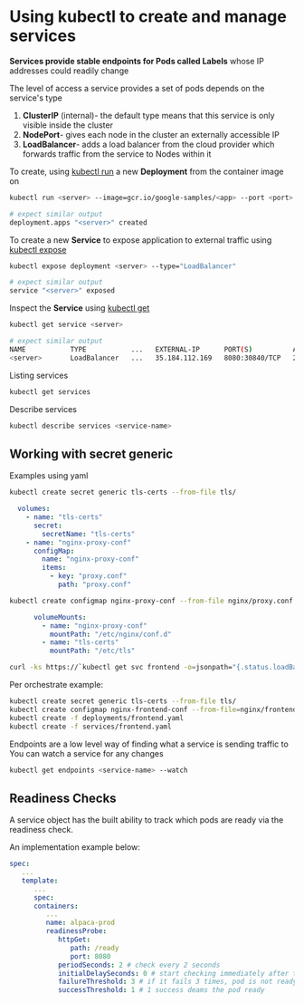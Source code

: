 # Using kubectl to create and manage services

**Services provide stable endpoints for Pods called Labels** whose IP addresses could readily change

The level of access a service provides a set of pods depends on the service's type

1. **ClusterIP** (internal)- the default type means that this service is only visible inside the cluster
2. **NodePort**- gives each node in the cluster an externally accessible IP
3. **LoadBalancer**- adds a load balancer from the cloud provider which forwards traffic from the service to Nodes within it

To create, using [kubectl run](https://kubernetes.io/docs/reference/generated/kubectl/kubectl-commands#run) a new **Deployment** <server> from the <app> container image on <port>

```sh
kubectl run <server> --image=gcr.io/google-samples/<app> --port <port>

# expect similar output
deployment.apps "<server>" created
```

To create a new **Service** to expose application to external traffic using [kubectl expose](https://kubernetes.io/docs/reference/generated/kubectl/kubectl-commands#expose)

```sh
kubectl expose deployment <server> --type="LoadBalancer"

# expect similar output
service "<server>" exposed
```

Inspect the **Service** using [kubectl get](https://kubernetes.io/docs/user-guide/kubectl/v1.9/#get)

```sh
kubectl get service <server>

# expect similar output
NAME           TYPE           ...   EXTERNAL-IP      PORT(S)          AGE
<server>       LoadBalancer   ...   35.184.112.169   8080:30840/TCP   2m
```

Listing services

```sh
kubectl get services
```

Describe services

```sh
kubectl describe services <service-name>
```

## Working with secret generic

Examples using yaml

```sh
kubectl create secret generic tls-certs --from-file tls/
```

```yaml
  volumes:
    - name: "tls-certs"
      secret:
        secretName: "tls-certs"
    - name: "nginx-proxy-conf"
      configMap:
        name: "nginx-proxy-conf"
        items:
          - key: "proxy.conf"
            path: "proxy.conf"

```

```sh
kubectl create configmap nginx-proxy-conf --from-file nginx/proxy.conf
```

```yaml
      volumeMounts:
        - name: "nginx-proxy-conf"
          mountPath: "/etc/nginx/conf.d"
        - name: "tls-certs"
          mountPath: "/etc/tls"
```

```sh
curl -ks https://`kubectl get svc frontend -o=jsonpath="{.status.loadBalancer.ingress[0].ip}"`
```

Per orchestrate example:

```sh
kubectl create secret generic tls-certs --from-file tls/
kubectl create configmap nginx-frontend-conf --from-file=nginx/frontend.conf
kubectl create -f deployments/frontend.yaml
kubectl create -f services/frontend.yaml
```


Endpoints are a low level way of finding what a service is sending traffic to
You can watch a service for any changes

```sh
kubectl get endpoints <service-name> --watch
```

## Readiness Checks

A service object has the built ability to track which pods are ready via the readiness check.

An implementation example below:

```yaml
spec:
   ...
   template:
      ...
      spec:
      containers:
         ...
         name: alpaca-prod
         readinessProbe:
            httpGet:
               path: /ready
               port: 8080
            periodSeconds: 2 # check every 2 seconds
            initialDelaySeconds: 0 # start checking immediately after the pod is instantiated
            failureThreshold: 3 # if it fails 3 times, pod is not ready
            successThreshold: 1 # 1 success deams the pod ready
```
